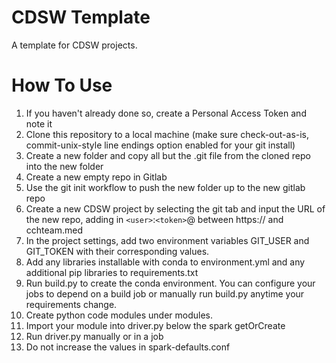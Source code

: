 # CDSW Template

A template for CDSW projects.

# How To Use

1. If you haven't already done so, create a Personal Access Token and note it
2. Clone this repository to a local machine (make sure check-out-as-is, commit-unix-style line endings option enabled for your git install)
3. Create a new folder and copy all but the .git file from the cloned repo into the new folder
4. Create a new empty repo in Gitlab
5. Use the git init workflow to push the new folder up to the new gitlab repo
6. Create a new CDSW project by selecting the git tab and input the URL of the new repo, adding in `<user>`:`<token>`@ between https:// and cchteam.med
7. In the project settings, add two environment variables GIT_USER and GIT_TOKEN with their corresponding values.
8. Add any libraries installable with conda to environment.yml and any additional pip libraries to requirements.txt
9. Run build.py to create the conda environment. You can configure your jobs to depend on a build job or manually run build.py anytime your requirements change.
10. Create python code modules under modules.
11. Import your module into driver.py below the spark getOrCreate
12. Run driver.py manually or in a job
13. Do not increase the values in spark-defaults.conf
